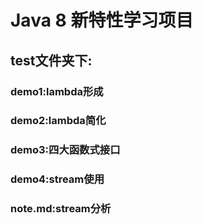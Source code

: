 # Java 8 新特性学习项目  
## test文件夹下:  
  ### demo1:lambda形成  
  ### demo2:lambda简化  
  ### demo3:四大函数式接口  
  ### demo4:stream使用  
  ### note.md:stream分析  
